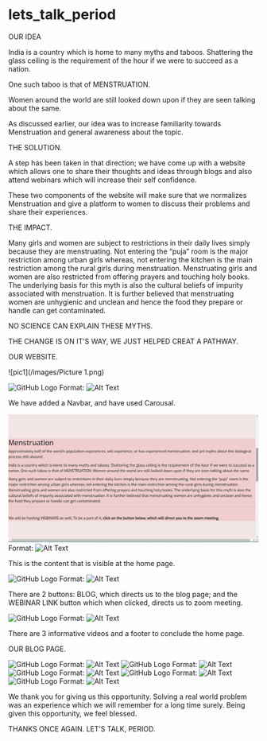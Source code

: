 # lets_talk_period


OUR IDEA

India is a country which is home to many myths and taboos.
Shattering the glass ceiling is the requirement of the hour if
we were to succeed as a nation.

One such taboo is that of MENSTRUATION.

Women around the world are still looked down upon if they
are seen talking about the same.

As discussed earlier, our idea was to increase familiarity
towards Menstruation and general awareness about the
topic.




THE SOLUTION.

A step has been taken in that direction; we have come up
with a website which allows one to share their thoughts and
ideas through blogs and also attend webinars which will
increase their self confidence.

These two components of the website will make sure that we
normalizes Menstruation and give a platform to women to
discuss their problems and share their experiences.




THE IMPACT.

Many girls and women are subject to restrictions in their
daily lives simply because they are menstruating. Not
entering the “puja” room is the major restriction among
urban girls whereas, not entering the kitchen is the main
restriction among the rural girls during menstruation.
Menstruating girls and women are also restricted from
offering prayers and touching holy books. The underlying
basis for this myth is also the cultural beliefs of impurity
associated with menstruation. It is further believed that
menstruating women are unhygienic and unclean and hence
the food they prepare or handle can get contaminated.

NO SCIENCE CAN EXPLAIN THESE MYTHS.

THE CHANGE IS ON IT’S WAY, WE JUST HELPED CREAT A
PATHWAY.


OUR WEBSITE.

![pic1](/images/Picture 1.png)



![GitHub Logo](/images/logo.png)
Format: ![Alt Text](url)


We have added a Navbar, and have used Carousal.

![GitHub Logo](/images/Picture4.png)
Format: ![Alt Text](url)

This is the content that is visible at the home page.


![GitHub Logo](/images/logo.png)
Format: ![Alt Text](url)

There are 2 buttons: BLOG, which directs us to the blog page; and the WEBINAR LINK button which when clicked, directs us to zoom meeting.


![GitHub Logo](/images/logo.png)
Format: ![Alt Text](url)

There are 3 informative videos and a footer to conclude the home page.

OUR BLOG PAGE.

![GitHub Logo](/images/logo.png)
Format: ![Alt Text](url)
![GitHub Logo](/images/logo.png)
Format: ![Alt Text](url)
![GitHub Logo](/images/logo.png)
Format: ![Alt Text](url)
![GitHub Logo](/images/logo.png)
Format: ![Alt Text](url)
![GitHub Logo](/images/logo.png)
Format: ![Alt Text](url)


We thank you for giving us this opportunity. Solving a real world problem was an experience which we will remember for a long time surely. 
Being given this opportunity, we feel blessed.

THANKS ONCE AGAIN.
LET’S TALK, PERIOD.




